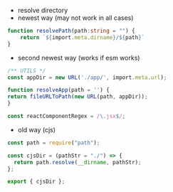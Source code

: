 
- resolve directory
- newest way (may not work in all cases)
```ts
function resolvePath(path:string = "") {
	return `${import.meta.dirname}/${path}`
}
```

- second newest way (works if esm works)
```ts
/** UTILS */
const appDir = new URL('./app/', import.meta.url);

function resolveApp(path = '') {
return fileURLToPath(new URL(path, appDir));
}

const reactComponentRegex = /\.jsx$/;

```
- old way (cjs) 
```ts
const path = require("path");

const cjsDir = (pathStr = "./") => {
  return path.resolve(__dirname, pathStr);
};

export { cjsDir };

```

